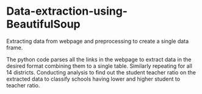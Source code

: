 # Data-extraction-using-BeautifulSoup
Extracting data from webpage and preprocessing to create a single data frame. 

The python code parses all the links in the webpage to extract data in the desired format combining them to a single table. Similarly repeating for all 14 districts.
Conducting analysis to find out the student teacher ratio on the extracted data to classify schools having lower and higher student to teacher ratio.
